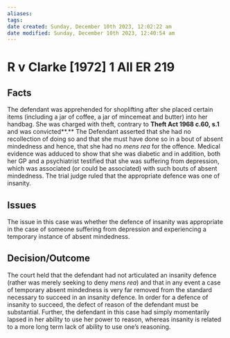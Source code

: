 ```yaml
---
aliases: 
tags: 
date created: Sunday, December 10th 2023, 12:02:22 am
date modified: Sunday, December 10th 2023, 12:40:54 am
---
```


# R v Clarke [1972] 1 All ER 219

## Facts

The defendant was apprehended for shoplifting after she placed certain items (including a jar of coffee, a jar of mincemeat and butter) into her handbag. She was charged with theft, contrary to **Theft Act 1968 c.60, s.1** and was convicted**.** The Defendant asserted that she had no recollection of doing so and that she must have done so in a bout of absent mindedness and hence, that she had no _mens rea_ for the offence. Medical evidence was adduced to show that she was diabetic and in addition, both her GP and a psychiatrist testified that she was suffering from depression, which was associated (or could be associated) with such bouts of absent mindedness. The trial judge ruled that the appropriate defence was one of insanity.

## Issues

The issue in this case was whether the defence of insanity was appropriate in the case of someone suffering from depression and experiencing a temporary instance of absent mindedness.

## Decision/Outcome

The court held that the defendant had not articulated an insanity defence (rather was merely seeking to deny _mens rea_) and that in any event a case of temporary absent mindedness is very far removed from the standard necessary to succeed in an insanity defence. In order for a defence of insanity to succeed, the defect of reason of the defendant must be substantial. Further, the defendant in this case had simply momentarily lapsed in her ability to use her power to reason, whereas insanity is related to a more long term lack of ability to use one’s reasoning.
